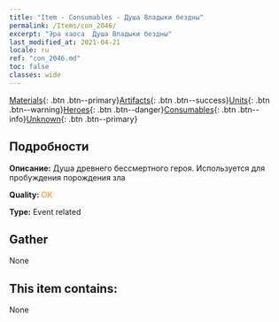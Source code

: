 ```yaml
---
title: "Item - Consumables - Душа Владыки бездны"
permalink: /Items/con_2046/
excerpt: "Эра хаоса  Душа Владыки бездны"
last_modified_at: 2021-04-21
locale: ru
ref: "con_2046.md"
toc: false
classes: wide
---
```

 [Materials](/ru/Items/){: .btn .btn--primary}[Artifacts](/ru/Items/Artifacts/){: .btn .btn--success}[Units](/ru/Items/Units/){: .btn .btn--warning}[Heroes](/ru/Items/Heroes/){: .btn .btn--danger}[Consumables](/ru/Items/Consumables/){: .btn .btn--info}[Unknown](/ru/Items/Unknown/){: .btn .btn--primary}

## Подробности
 **Описание:** Душа древнего бессмертного героя. Используется для пробуждения порождения зла

 **Quality:** <span style="color: #FF8C00">OK</span>

 **Type:** Event related

## Gather

  None

## This item contains:

  None

